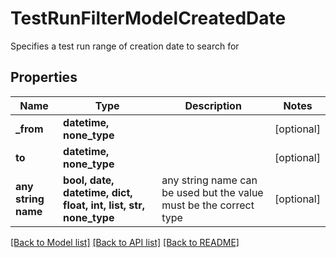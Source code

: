 # TestRunFilterModelCreatedDate

Specifies a test run range of creation date to search for

## Properties
Name | Type | Description | Notes
------------ | ------------- | ------------- | -------------
**_from** | **datetime, none_type** |  | [optional] 
**to** | **datetime, none_type** |  | [optional] 
**any string name** | **bool, date, datetime, dict, float, int, list, str, none_type** | any string name can be used but the value must be the correct type | [optional]

[[Back to Model list]](../README.md#documentation-for-models) [[Back to API list]](../README.md#documentation-for-api-endpoints) [[Back to README]](../README.md)


